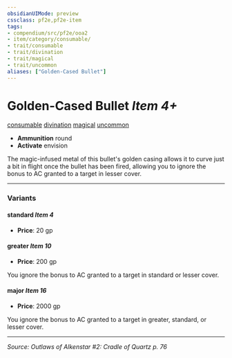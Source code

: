```yaml
---
obsidianUIMode: preview
cssclass: pf2e,pf2e-item
tags:
- compendium/src/pf2e/ooa2
- item/category/consumable/
- trait/consumable
- trait/divination
- trait/magical
- trait/uncommon
aliases: ["Golden-Cased Bullet"]
---
```

# Golden-Cased Bullet *Item 4+*  
[consumable](consumable.md "Consumable Item Trait")  [divination](divination.md "Divination School Trait")  [magical](magical.md "Magical Item Trait")  [uncommon](uncommon.md "Uncommon Rarity Trait")  

- **Ammunition** round
- **Activate** envision

The magic-infused metal of this bullet's golden casing allows it to curve just a bit in flight once the bullet has been fired, allowing you to ignore the bonus to AC granted to a target in lesser cover.

---

### Variants

#### standard *Item 4*

- **Price**: 20 gp

#### greater *Item 10*

- **Price**: 200 gp

You ignore the bonus to AC granted to a target in standard or lesser cover.

#### major *Item 16*

- **Price**: 2000 gp

You ignore the bonus to AC granted to a target in greater, standard, or lesser cover.

---
*Source: Outlaws of Alkenstar #2: Cradle of Quartz p. 76*